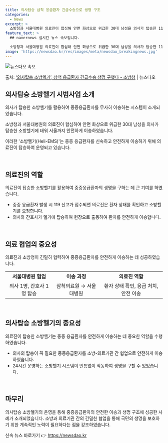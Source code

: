 ```yaml
---
title: 의사탑승 삼척 응급환자 긴급수송으로 생명 구조
categories:
  - News
excerpt: >
  소방청과 서울대병원 의료진이 합심해 안면 화상으로 위급한 30대 남성을 의사가 탑승한 119소방헬기에 태워 …
feature_text: >
  ## navernews 실시간 뉴스 속보입니다.

  소방청과 서울대병원 의료진이 합심해 안면 화상으로 위급한 30대 남성을 의사가 탑승한 119소방헬기에 태워 …
image: 'https://newsdao.kr/res/images/meta/newsdao_breakingnews.jpg'
---
```


![뉴스다오 속보](https://newsdao.kr/res/images/meta/newsdao_breakingnews.jpg)

<p>출처: <a href="https://newsdao.kr/3558" rel="dofollow">‘의사탑승 소방헬기’, 삼척 응급환자 긴급수송 생명 구했다 - 소방청</a> | 뉴스다오</p>

<h2 data-ke-size="size26">의사탑승 소방헬기 시범사업 소개</h2>
의사가 탑승한 소방헬기를 활용하여 중증응급환자를 무사히 이송하는 시스템이 소개되었습니다.

<p data-ke-size="size16">소방청과 서울대병원의 의료진이 합심하여 안면 화상으로 위급한 30대 남성을 의사가 탑승한 소방헬기에 태워 서울까지 안전하게 이송하였습니다.</p>

<p data-ke-size="size16">이러한 '소방헬기(Heli-EMS)'는 중증 응급환자를 신속하고 안전하게 이송하기 위해 의료진이 탑승하여 운영되고 있습니다.</p>

<p data-ke-size="size16">&nbsp;</p>

<h2 data-ke-size="size26">의료진의 역할</h2>
의료진이 탑승한 소방헬기를 활용하여 중증응급환자의 생명을 구하는 데 큰 기여를 하였습니다.

<ul>
  <li>중증 응급환자 발생 시 119 신고가 접수되면 의료진은 환자 상태를 확인하고 소방헬기를 요청합니다.</li>
  <li>의사와 간호사가 헬기에 탑승하여 현장으로 출동하여 환자를 안전하게 이송합니다.</li>
</ul>

<p data-ke-size="size16">&nbsp;</p>

<h2 data-ke-size="size26">의료 협업의 중요성</h2>
의료진과 소방청이 긴밀히 협력하여 중증응급환자를 안전하게 이송하는 데 성공하였습니다.

<table>
  <tr>
    <td style="text-align: center; height: 17px;"><b>서울대병원 협업</b></td>
    <td style="text-align: center; height: 17px;"><b>이송 과정</b></td>
    <td style="text-align: center; height: 17px;"><b>의료진 역할</b></td>
  </tr>
  <tr>
    <td style="text-align: center;">의사 1명, 간호사 1명 탑승</td>
    <td style="text-align: center;">삼척의료원 → 서울대병원</td>
    <td style="text-align: center;">환자 상태 확인, 응급 처치, 안전 이송</td>
  </tr>
</table>

<p data-ke-size="size16">&nbsp;</p>

<h2 data-ke-size="size26">의사탑승 소방헬기의 중요성</h2>
의료진이 탑승한 소방헬기는 중증 응급환자를 안전하게 이송하는 데 중요한 역할을 수행하였습니다.

<ul>
  <li>의사의 탑승이 꼭 필요한 중증응급환자를 소방-의료기관 간 협업으로 안전하게 이송하였습니다.</li>
  <li>24시간 운영하는 소방헬기 시스템이 빈틈없이 작동하여 생명을 구할 수 있었습니다.</li>
</ul>

<p data-ke-size="size16">&nbsp;</p>

<h2 data-ke-size="size26">마무리</h2>
의사탑승 소방헬기의 운영을 통해 중증응급환자의 안전한 이송과 생명 구조에 성공한 사례가 소개되었습니다. 소방과 의료기관 간의 긴밀한 협업을 통해 국민의 생명을 보호하기 위한 계속적인 노력이 필요하다는 점을 강조하였습니다. 

신속 뉴스 바로가기 👉 <a href="https://newsdao.kr" rel="dofollow">https://newsdao.kr</a>



